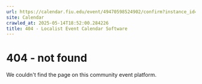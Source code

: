 ```yaml
---
url: https://calendar.fiu.edu/event/49470598524902/confirm?instance_id=49470598525927&return=https%3A%2F%2Fcalendar.fiu.edu%2Fgl
site: Calendar
crawled_at: 2025-05-14T18:52:00.284226
title: 404 - Localist Event Calendar Software
---
```


# 404 - not found
We couldn't find the page on this community event platform.
